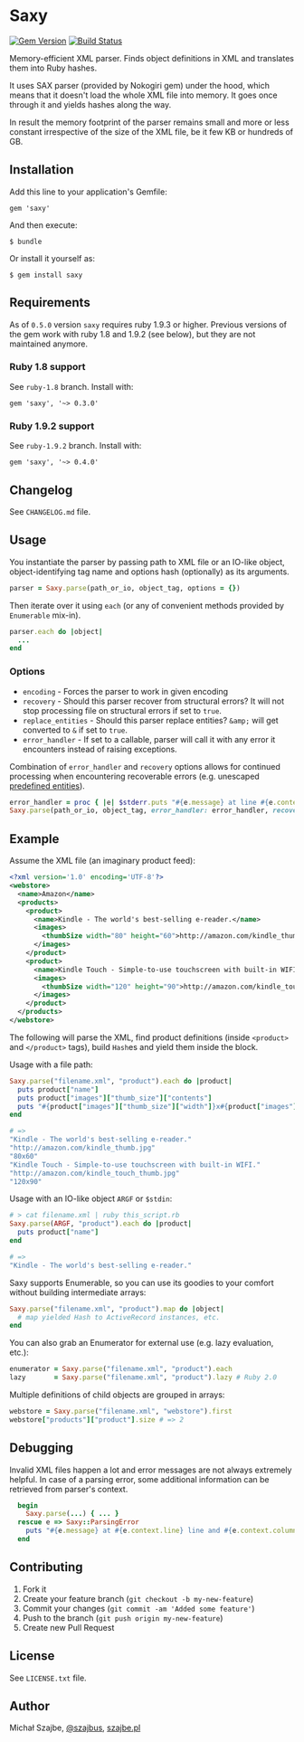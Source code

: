 # Saxy

[![Gem Version](https://badge.fury.io/rb/saxy.svg)](https://badge.fury.io/rb/saxy)
[![Build Status](https://api.travis-ci.org/humante/saxy.svg)](http://travis-ci.org/humante/saxy)

Memory-efficient XML parser. Finds object definitions in XML and translates them into Ruby hashes.

It uses SAX parser (provided by Nokogiri gem) under the hood, which means that it doesn't load the whole XML file into memory. It goes once through it and yields hashes along the way.

In result the memory footprint of the parser remains small and more or less constant irrespective of the size of the XML file, be it few KB or hundreds of GB.

## Installation

Add this line to your application's Gemfile:

    gem 'saxy'

And then execute:

    $ bundle

Or install it yourself as:

    $ gem install saxy

## Requirements

As of `0.5.0` version `saxy` requires ruby 1.9.3 or higher. Previous versions of the gem work with ruby 1.8 and 1.9.2 (see below), but they are not maintained anymore.

### Ruby 1.8 support

See `ruby-1.8` branch. Install with:

    gem 'saxy', '~> 0.3.0'

### Ruby 1.9.2 support

See `ruby-1.9.2` branch. Install with:

    gem 'saxy', '~> 0.4.0'

## Changelog

See `CHANGELOG.md` file.

## Usage

You instantiate the parser by passing path to XML file or an IO-like object, object-identifying tag name and options hash (optionally) as its arguments.

```ruby
parser = Saxy.parse(path_or_io, object_tag, options = {})
```

Then iterate over it using `each` (or any of convenient methods provided by `Enumerable` mix-in).

```ruby
parser.each do |object|
  ...
end
```

### Options

* `encoding` - Forces the parser to work in given encoding
* `recovery` - Should this parser recover from structural errors? It will not stop processing file on structural errors if set to `true`.
* `replace_entities` - Should this parser replace entities? `&amp;` will get converted to `&` if set to `true`.
* `error_handler` - If set to a callable, parser will call it with any error it encounters instead of raising exceptions.

Combination of `error_handler` and `recovery` options allows for continued processing when encountering recoverable errors (e.g. unescaped [predefined entities](https://en.wikipedia.org/wiki/List_of_XML_and_HTML_character_entity_references#Predefined_entities_in_XML)).

```ruby
error_handler = proc { |e| $stderr.puts "#{e.message} at line #{e.context.line}, column #{e.context.column}." }
Saxy.parse(path_or_io, object_tag, error_handler: error_handler, recovery: true) { ... }
```

## Example

Assume the XML file (an imaginary product feed):

````xml
<?xml version='1.0' encoding='UTF-8'?>
<webstore>
  <name>Amazon</name>
  <products>
    <product>
      <name>Kindle - The world's best-selling e-reader.</name>
      <images>
        <thumbSize width="80" height="60">http://amazon.com/kindle_thumb.jpg</thumbSize>
      </images>
    </product>
    <product>
      <name>Kindle Touch - Simple-to-use touchscreen with built-in WIFI.</name>
      <images>
        <thumbSize width="120" height="90">http://amazon.com/kindle_touch_thumb.jpg</thumbSize>
      </images>
    </product>
  </products>
</webstore>
````

The following will parse the XML, find product definitions (inside `<product>` and `</product>` tags), build `Hash`es and yield them inside the block.

Usage with a file path:

````ruby
Saxy.parse("filename.xml", "product").each do |product|
  puts product["name"]
  puts product["images"]["thumb_size"]["contents"]
  puts "#{product["images"]["thumb_size"]["width"]}x#{product["images"]["thumb_size"]["height"]}"
end

# =>
"Kindle - The world's best-selling e-reader."
"http://amazon.com/kindle_thumb.jpg"
"80x60"
"Kindle Touch - Simple-to-use touchscreen with built-in WIFI."
"http://amazon.com/kindle_touch_thumb.jpg"
"120x90"
````

Usage with an IO-like object `ARGF` or `$stdin`:

````ruby
# > cat filename.xml | ruby this_script.rb
Saxy.parse(ARGF, "product").each do |product|
  puts product["name"]
end

# =>
"Kindle - The world's best-selling e-reader."
````

Saxy supports Enumerable, so you can use its goodies to your comfort without building intermediate arrays:

````ruby
Saxy.parse("filename.xml", "product").map do |object|
  # map yielded Hash to ActiveRecord instances, etc.
end
````

You can also grab an Enumerator for external use (e.g. lazy evaluation, etc.):

````ruby
enumerator = Saxy.parse("filename.xml", "product").each
lazy       = Saxy.parse("filename.xml", "product").lazy # Ruby 2.0
````

Multiple definitions of child objects are grouped in arrays:

````ruby
webstore = Saxy.parse("filename.xml", "webstore").first
webstore["products"]["product"].size # => 2
````

## Debugging

Invalid XML files happen a lot and error messages are not always extremely helpful. In case of a parsing error, some additional information can be retrieved from parser's context.

```ruby
  begin
    Saxy.parse(...) { ... }
  rescue e => Saxy::ParsingError
    puts "#{e.message} at #{e.context.line} line and #{e.context.column}"
  end
```

## Contributing

1. Fork it
2. Create your feature branch (`git checkout -b my-new-feature`)
3. Commit your changes (`git commit -am 'Added some feature'`)
4. Push to the branch (`git push origin my-new-feature`)
5. Create new Pull Request

## License

See `LICENSE.txt` file.

## Author

Michał Szajbe, [@szajbus](https://twitter.com/szajbus), [szajbe.pl](http://szajbe.pl)

